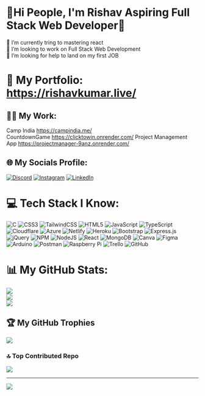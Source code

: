 # 💫Hi People,  I'm Rishav Aspiring Full Stack Web Developer💫
🔭 I’m currently tring to mastering react<br>👯 I’m looking to work on Full Stack Web Development<br>🤝 I’m looking for help to land on my first JOB<br>

# 🏢 My Portfolio: https://rishavkumar.live/

## 🧑‍💻 My Work: 
Camp India https://campindia.me/  
CountdownGame https://clicktowin.onrender.com/
Project Management App https://projectmanager-9anz.onrender.com/

## 🌐 My Socials Profile: 
[![Discord](https://img.shields.io/badge/Discord-%237289DA.svg?logo=discord&logoColor=white)](https://discord.gg/https://discord.gg/https://discord.gg/rKnW3C8) [![Instagram](https://img.shields.io/badge/Instagram-%23E4405F.svg?logo=Instagram&logoColor=white)](https://instagram.com/rishav___21) [![LinkedIn](https://img.shields.io/badge/LinkedIn-%230077B5.svg?logo=linkedin&logoColor=white)](https://linkedin.com/in/rishavconsolelog21) 

# 💻 Tech Stack I Know:
![C](https://img.shields.io/badge/c-%2300599C.svg?style=for-the-badge&logo=c&logoColor=white) ![CSS3](https://img.shields.io/badge/css3-%231572B6.svg?style=for-the-badge&logo=css3&logoColor=white)  ![TailwindCSS](https://img.shields.io/badge/tailwindcss-%2338B2AC.svg?style=for-the-badge&logo=tailwind-css&logoColor=white) ![HTML5](https://img.shields.io/badge/html5-%23E34F26.svg?style=for-the-badge&logo=html5&logoColor=white) ![JavaScript](https://img.shields.io/badge/javascript-%23323330.svg?style=for-the-badge&logo=javascript&logoColor=%23F7DF1E)  ![TypeScript](https://img.shields.io/badge/typescript-%23007ACC.svg?style=for-the-badge&logo=typescript&logoColor=white) ![Cloudflare](https://img.shields.io/badge/Cloudflare-F38020?style=for-the-badge&logo=Cloudflare&logoColor=white) ![Azure](https://img.shields.io/badge/azure-%230072C6.svg?style=for-the-badge&logo=azure-devops&logoColor=white) ![Netlify](https://img.shields.io/badge/netlify-%23000000.svg?style=for-the-badge&logo=netlify&logoColor=#00C7B7) ![Heroku](https://img.shields.io/badge/heroku-%23430098.svg?style=for-the-badge&logo=heroku&logoColor=white) ![Bootstrap](https://img.shields.io/badge/bootstrap-%23563D7C.svg?style=for-the-badge&logo=bootstrap&logoColor=white) ![Express.js](https://img.shields.io/badge/express.js-%23404d59.svg?style=for-the-badge&logo=express&logoColor=%2361DAFB) ![jQuery](https://img.shields.io/badge/jquery-%230769AD.svg?style=for-the-badge&logo=jquery&logoColor=white) ![NPM](https://img.shields.io/badge/NPM-%23000000.svg?style=for-the-badge&logo=npm&logoColor=white) ![NodeJS](https://img.shields.io/badge/node.js-6DA55F?style=for-the-badge&logo=node.js&logoColor=white) ![React](https://img.shields.io/badge/react-%2320232a.svg?style=for-the-badge&logo=react&logoColor=%2361DAFB) ![MongoDB](https://img.shields.io/badge/MongoDB-%234ea94b.svg?style=for-the-badge&logo=mongodb&logoColor=white) ![Canva](https://img.shields.io/badge/Canva-%2300C4CC.svg?style=for-the-badge&logo=Canva&logoColor=white) 	![Figma](https://img.shields.io/badge/figma-%23F24E1E.svg?style=for-the-badge&logo=figma&logoColor=white) ![Arduino](https://img.shields.io/badge/-Arduino-00979D?style=for-the-badge&logo=Arduino&logoColor=white) ![Postman](https://img.shields.io/badge/Postman-FF6C37?style=for-the-badge&logo=postman&logoColor=white) ![Raspberry Pi](https://img.shields.io/badge/-RaspberryPi-C51A4A?style=for-the-badge&logo=Raspberry-Pi) ![Trello](https://img.shields.io/badge/Trello-%23026AA7.svg?style=for-the-badge&logo=Trello&logoColor=white)  ![GitHub](https://img.shields.io/badge/GitHub-%23121011.svg?style=for-the-badge&logo=github&logoColor=white)
# 📊 My GitHub Stats:
![](https://github-readme-stats.vercel.app/api?username=rishavConsoleLog21&theme=radical&hide_border=false&include_all_commits=false&count_private=false)<br/>
![](https://github-readme-streak-stats.herokuapp.com/?user=rishavConsoleLog21&theme=radical&hide_border=false)<br/>
![](https://github-readme-stats.vercel.app/api/top-langs/?username=rishavConsoleLog21&theme=radical&hide_border=false&include_all_commits=false&count_private=false&layout=compact)

## 🏆 My GitHub Trophies
![](https://github-profile-trophy.vercel.app/?username=rishavConsoleLog21&theme=radical&no-frame=false&no-bg=false&margin-w=4)

### 🔝 Top Contributed Repo
![](https://github-contributor-stats.vercel.app/api?username=rishavConsoleLog21&limit=5&theme=onedark&combine_all_yearly_contributions=true)

---
[![](https://visitcount.itsvg.in/api?id=rishavConsoleLog21&icon=7&color=11)](https://visitcount.itsvg.in)
